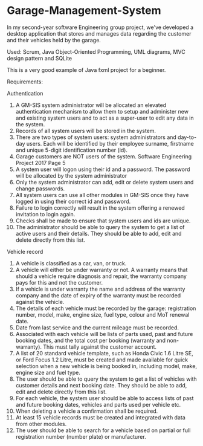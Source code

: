# Garage-Management-System

In my  second-year software Engineering group project, we've developed a desktop application that stores and manages data regarding the customer and their vehicles held by the garage. 

Used: Scrum, Java Object-Oriented Programming, UML diagrams, MVC design pattern and SQLite

This is a very good example of Java fxml project for a beginner.

Requirements:

 Authentication 
1. A GM-SIS system administrator will be allocated an elevated authentication
mechanism to allow them to setup and administer new and existing system
users and to act as a super-user to edit any data in the system.
2. Records of all system users will be stored in the system.
3. There are two types of system users: system administrators and day-to-day
users. Each will be identified by their employee surname, firstname and
unique 5-digit identification number (id).
4. Garage customers are NOT users of the system.
Software Engineering Project 2017
Page 5
5. A system user will logon using their id and a password. The password will be
allocated by the system administrator
6. Only the system administrator can add, edit or delete system users and change
passwords.
7. All system users can use all other modules in GM-SIS once they have logged
in using their correct id and password.
8. Failure to login correctly will result in the system offering a renewed
invitation to login again.
9. Checks shall be made to ensure that system users and ids are unique.
10. The administrator should be able to query the system to get a list of active
users and their details. They should be able to add, edit and delete directly
from this list.

 Vehicle record 
1. A vehicle is classified as a car, van, or truck.
2. A vehicle will either be under warranty or not. A warranty means that should a
vehicle require diagnosis and repair, the warranty company pays for this and
not the customer.
3. If a vehicle is under warranty the name and address of the warranty company
and the date of expiry of the warranty must be recorded against the vehicle.
4. The details of each vehicle must be recorded by the garage: registration
number, model, make, engine size, fuel type, colour and MoT renewal date.
5. Date from last service and the current mileage must be recorded.
6. Associated with each vehicle will be lists of parts used, past and future
booking dates, and the total cost per booking (warranty and non-warranty).
This must tally against the customer account.
7. A list of 20 standard vehicle template, such as Honda Civic 1.6 Litre SE, or
Ford Focus 1.2 Litre, must be created and made available for quick selection
when a new vehicle is being booked in, including model, make, engine size
and fuel type.
8. The user should be able to query the system to get a list of vehicles with
customer details and next booking date. They should be able to add, edit and
delete directly from this list.
9. For each vehicle, the system user should be able to access lists of past and
future booking dates, vehicles and parts used per vehicle etc.
10. When deleting a vehicle a confirmation shall be required.
11. At least 15 vehicle records must be created and integrated with data from other
modules.
12. The user should be able to search for a vehicle based on partial or full
registration number (number plate) or manufacturer.

